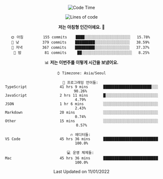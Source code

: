 <div align='center'>
 
<!--START_SECTION:waka-->
![Code Time](http://img.shields.io/badge/Code%20Time-1%2C026%20hrs%2011%20mins-blue)

![Lines of code](https://img.shields.io/badge/%EC%A0%80%EB%8A%94%20%EC%97%AC%ED%83%9C%EA%B9%8C%EC%A7%80%20-59%20Thousand%20%EC%A4%84%EC%9D%98%20%EC%BD%94%EB%93%9C%EB%A5%BC%20%EC%9E%91%EC%84%B1%ED%96%88%EC%96%B4%EC%9A%94.-blue)

**저는 아침형 인간이에요. 🐤** 

```text
🌞 아침         155 commits    ████░░░░░░░░░░░░░░░░░░░░░   15.78% 
🌆 낮　         379 commits    █████████░░░░░░░░░░░░░░░░   38.59% 
🌃 저녁         367 commits    █████████░░░░░░░░░░░░░░░░   37.37% 
🌙 밤　         81 commits     ██░░░░░░░░░░░░░░░░░░░░░░░   8.25%

```


📊 **저는 이번주를 이렇게 시간을 보냈어요.** 

```text
⌚︎ Timezone: Asia/Seoul

💬 프로그래밍 언어들: 
TypeScript               41 hrs 9 mins       ██████████████████████░░░   90.26% 
JavaScript               2 hrs 11 mins       █░░░░░░░░░░░░░░░░░░░░░░░░   4.79% 
JSON                     1 hr 6 mins         ░░░░░░░░░░░░░░░░░░░░░░░░░   2.43% 
Markdown                 20 mins             ░░░░░░░░░░░░░░░░░░░░░░░░░   0.74% 
Other                    15 mins             ░░░░░░░░░░░░░░░░░░░░░░░░░   0.57%

🔥 에디터들: 
VS Code                  45 hrs 36 mins      █████████████████████████   100.0%

💻 운영 체제들: 
Mac                      45 hrs 36 mins      █████████████████████████   100.0%

```


 Last Updated on 11/01/2022
<!--END_SECTION:waka-->
 </div>
<!---
Emewjin/Emewjin is a ✨ special ✨ repository because its `README.md` (this file) appears on your GitHub profile.
You can click the Preview link to take a look at your changes.
--->

